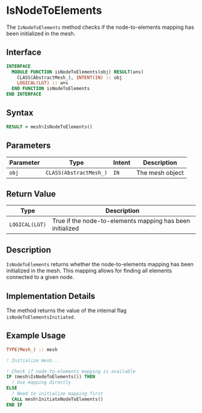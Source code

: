 # IsNodeToElements

The `IsNodeToElements` method checks if the node-to-elements mapping has been initialized in the mesh.

## Interface

```fortran
INTERFACE
  MODULE FUNCTION isNodeToElements(obj) RESULT(ans)
    CLASS(AbstractMesh_), INTENT(IN) :: obj
    LOGICAL(LGT) :: ans
  END FUNCTION isNodeToElements
END INTERFACE
```

## Syntax

```fortran
RESULT = mesh%IsNodeToElements()
```

## Parameters

| Parameter | Type                   | Intent | Description     |
| --------- | ---------------------- | ------ | --------------- |
| `obj`     | `CLASS(AbstractMesh_)` | `IN`   | The mesh object |

## Return Value

| Type           | Description                                               |
| -------------- | --------------------------------------------------------- |
| `LOGICAL(LGT)` | True if the node-to-elements mapping has been initialized |

## Description

`IsNodeToElements` returns whether the node-to-elements mapping has been initialized in the mesh. This mapping allows for finding all elements connected to a given node.

## Implementation Details

The method returns the value of the internal flag `isNodeToElementsInitiated`.

## Example Usage

```fortran
TYPE(Mesh_) :: mesh

! Initialize mesh...

! Check if node-to-elements mapping is available
IF (mesh%IsNodeToElements()) THEN
  ! Use mapping directly
ELSE
  ! Need to initialize mapping first
  CALL mesh%InitiateNodeToElements()
END IF
```
